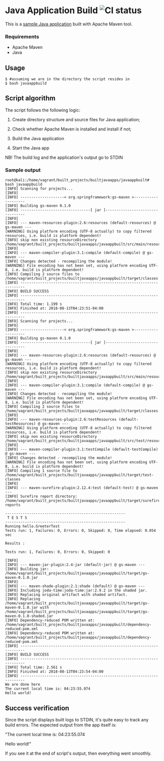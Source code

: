 # Java Application Build ![CI status](https://img.shields.io/badge/tested-yes-brightgreen.svg)

This is a [sample Java application](https://spring.io/guides/gs/maven/) built with Apache Maven tool.

### Requirements
* Apache Maven
* Java

## Usage

```console
$ #assuming we are in the directory the script resides in
$ bash javaappbuild
```
## Script algorithm
The script follows the following logic: 

  1) Create directory structure and source files for Java application;

  2) Check whether Apache Maven is installed and install if not;

  3) Build the Java application 

  4) Start the Java app

NB! The build log and the application's output go to STDIN
### Sample output
```console
root@kali:/home/vagrant/built_projects/builtjavaapps/javaappbuilt# bash javaappbuild 
[INFO] Scanning for projects...
[INFO] 
[INFO] --------------------< org.springframework:gs-maven >--------------------
[INFO] Building gs-maven 0.1.0
[INFO] --------------------------------[ jar ]---------------------------------
[INFO] 
[INFO] --- maven-resources-plugin:2.6:resources (default-resources) @ gs-maven ---
[WARNING] Using platform encoding (UTF-8 actually) to copy filtered resources, i.e. build is platform dependent!
[INFO] skip non existing resourceDirectory /home/vagrant/built_projects/builtjavaapps/javaappbuilt/src/main/resources
[INFO] 
[INFO] --- maven-compiler-plugin:3.1:compile (default-compile) @ gs-maven ---
[INFO] Changes detected - recompiling the module!
[WARNING] File encoding has not been set, using platform encoding UTF-8, i.e. build is platform dependent!
[INFO] Compiling 2 source files to /home/vagrant/built_projects/builtjavaapps/javaappbuilt/target/classes
[INFO] ------------------------------------------------------------------------
[INFO] BUILD SUCCESS
[INFO] ------------------------------------------------------------------------
[INFO] Total time: 1.199 s
[INFO] Finished at: 2018-08-13T04:23:51-04:00
[INFO] ------------------------------------------------------------------------
[INFO] Scanning for projects...
[INFO] 
[INFO] --------------------< org.springframework:gs-maven >--------------------
[INFO] Building gs-maven 0.1.0
[INFO] --------------------------------[ jar ]---------------------------------
[INFO] 
[INFO] --- maven-resources-plugin:2.6:resources (default-resources) @ gs-maven ---
[WARNING] Using platform encoding (UTF-8 actually) to copy filtered resources, i.e. build is platform dependent!
[INFO] skip non existing resourceDirectory /home/vagrant/built_projects/builtjavaapps/javaappbuilt/src/main/resources
[INFO] 
[INFO] --- maven-compiler-plugin:3.1:compile (default-compile) @ gs-maven ---
[INFO] Changes detected - recompiling the module!
[WARNING] File encoding has not been set, using platform encoding UTF-8, i.e. build is platform dependent!
[INFO] Compiling 2 source files to /home/vagrant/built_projects/builtjavaapps/javaappbuilt/target/classes
[INFO] 
[INFO] --- maven-resources-plugin:2.6:testResources (default-testResources) @ gs-maven ---
[WARNING] Using platform encoding (UTF-8 actually) to copy filtered resources, i.e. build is platform dependent!
[INFO] skip non existing resourceDirectory /home/vagrant/built_projects/builtjavaapps/javaappbuilt/src/test/resources
[INFO] 
[INFO] --- maven-compiler-plugin:3.1:testCompile (default-testCompile) @ gs-maven ---
[INFO] Changes detected - recompiling the module!
[WARNING] File encoding has not been set, using platform encoding UTF-8, i.e. build is platform dependent!
[INFO] Compiling 1 source file to /home/vagrant/built_projects/builtjavaapps/javaappbuilt/target/test-classes
[INFO] 
[INFO] --- maven-surefire-plugin:2.12.4:test (default-test) @ gs-maven ---
[INFO] Surefire report directory: /home/vagrant/built_projects/builtjavaapps/javaappbuilt/target/surefire-reports

-------------------------------------------------------
 T E S T S
-------------------------------------------------------
Running hello.GreeterTest
Tests run: 1, Failures: 0, Errors: 0, Skipped: 0, Time elapsed: 0.054 sec

Results :

Tests run: 1, Failures: 0, Errors: 0, Skipped: 0

[INFO] 
[INFO] --- maven-jar-plugin:2.4:jar (default-jar) @ gs-maven ---
[INFO] Building jar: /home/vagrant/built_projects/builtjavaapps/javaappbuilt/target/gs-maven-0.1.0.jar
[INFO] 
[INFO] --- maven-shade-plugin:2.1:shade (default) @ gs-maven ---
[INFO] Including joda-time:joda-time:jar:2.9.2 in the shaded jar.
[INFO] Replacing original artifact with shaded artifact.
[INFO] Replacing /home/vagrant/built_projects/builtjavaapps/javaappbuilt/target/gs-maven-0.1.0.jar with /home/vagrant/built_projects/builtjavaapps/javaappbuilt/target/gs-maven-0.1.0-shaded.jar
[INFO] Dependency-reduced POM written at: /home/vagrant/built_projects/builtjavaapps/javaappbuilt/dependency-reduced-pom.xml
[INFO] Dependency-reduced POM written at: /home/vagrant/built_projects/builtjavaapps/javaappbuilt/dependency-reduced-pom.xml
[INFO] ------------------------------------------------------------------------
[INFO] BUILD SUCCESS
[INFO] ------------------------------------------------------------------------
[INFO] Total time: 2.561 s
[INFO] Finished at: 2018-08-13T04:23:54-04:00
[INFO] ------------------------------------------------------------------------
We are done here
The current local time is: 04:23:55.074
Hello world!
```

## Success verification

Since the script displays built logs to STDIN, it's quite easy to track any build errors.
The expected output from the app itself is:

"The current local time is: 04:23:55.074

Hello world!"

If you see it at the end of script's output, then everything went smoothly.
